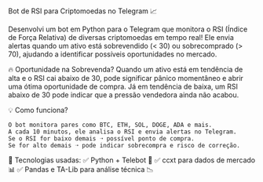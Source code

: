 Bot de RSI para Criptomoedas no Telegram 📈

Desenvolvi um bot em Python para o Telegram que monitora o RSI (Índice de Força Relativa) de diversas criptomoedas em tempo real! Ele envia alertas quando um ativo está sobrevendido (< 30) ou sobrecomprado (> 70), ajudando a identificar possíveis oportunidades no mercado.

🔥 Oportunidade na Sobrevenda?
Quando um ativo está em tendência de alta e o RSI cai abaixo de 30, pode significar pânico momentâneo e abrir uma ótima oportunidade de compra. Já em tendência de baixa, um RSI abaixo de 30 pode indicar que a pressão vendedora ainda não acabou.

💡 Como funciona?

    O bot monitora pares como BTC, ETH, SOL, DOGE, ADA e mais.
    A cada 10 minutos, ele analisa o RSI e envia alertas no Telegram.
    Se o RSI for baixo demais ➝ possível ponto de compra.
    Se for alto demais ➝ pode indicar sobrecompra e risco de correção.

🔧 Tecnologias usadas:
✅ Python + Telebot 🤖
✅ ccxt para dados de mercado 📊
✅ Pandas e TA-Lib para análise técnica 📉

